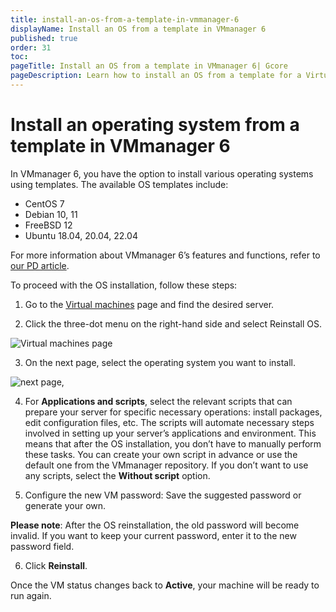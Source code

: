 ```yaml
---
title: install-an-os-from-a-template-in-vmmanager-6
displayName: Install an OS from a template in VMmanager 6
published: true
order: 31
toc:
pageTitle: Install an OS from a template in VMmanager 6| Gcore
pageDescription: Learn how to install an OS from a template for a Virtual Server in VMManager 6.
---
```

# Install an operating system from a template in VMmanager 6

In VMmanager 6, you have the option to install various operating systems using templates. The available OS templates include: 

- CentOS 7
- Debian 10, 11
- FreeBSD 12
- Ubuntu 18.04, 20.04, 22.04

For more information about VMmanager 6’s features and functions, refer to <a href="https://gcore.com/docs/hosting/virtual-servers/manage/main-features-and-functions-of-vmmanager-6" target="_blank">our PD article</a>.


To proceed with the OS installation, follow these steps:

1. Go to the <a href="https://bix-v6.vm.gcore.com/vm/manager/host" target="_blank">Virtual machines</a> page and find the desired server.

2. Click the three-dot menu on the right-hand side and select Reinstall OS.

<img src="https://assets.gcore.pro/docs/hosting/virtual-servers/manage/operating-system/install-an-os-from-a-template/1-menu.png" alt="Virtual machines page ">

3. On the next page, select the operating system you want to install.

<img src="https://assets.gcore.pro/docs/hosting/virtual-servers/manage/operating-system/install-an-os-from-a-template/2-configuration-options.png" alt="next page,">

4. For **Applications and scripts**, select the relevant scripts that can prepare your server for specific necessary operations: install packages, edit configuration files, etc. The scripts will automate necessary steps involved in setting up your server’s applications and environment. This means that after the OS installation, you don’t have to manually perform these tasks. You can create your own script in advance or use the default one from the VMmanager repository. If you don’t want to use any scripts, select the **Without script** option.

5. Configure the new VM password: Save the suggested password or generate your own.

**Please note**: After the OS reinstallation, the old password will become invalid. If you want to keep your current password, enter it to the new password field.

6. Click **Reinstall**. 

Once the VM status changes back to **Active**, your machine will be ready to run again.
